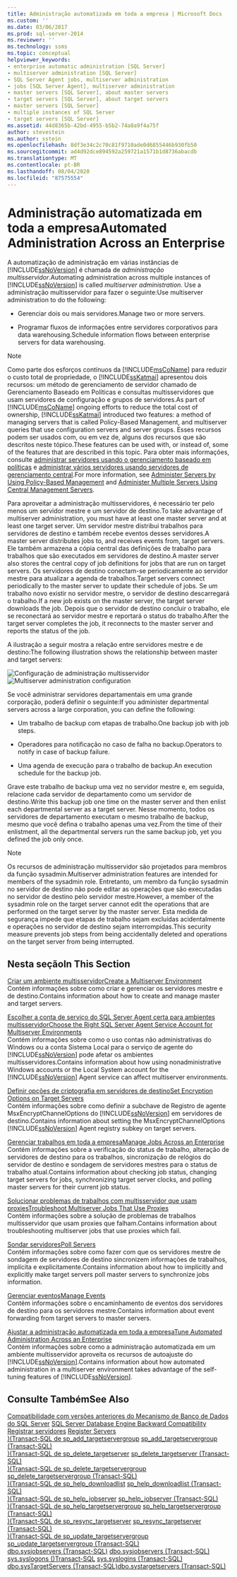 ```yaml
---
title: Administração automatizada em toda a empresa | Microsoft Docs
ms.custom: ''
ms.date: 03/06/2017
ms.prod: sql-server-2014
ms.reviewer: ''
ms.technology: ssms
ms.topic: conceptual
helpviewer_keywords:
- enterprise automatic administration [SQL Server]
- multiserver administration [SQL Server]
- SQL Server Agent jobs, multiserver administration
- jobs [SQL Server Agent], multiserver administration
- master servers [SQL Server], about master servers
- target servers [SQL Server], about target servers
- master servers [SQL Server]
- multiple instances of SQL Server
- target servers [SQL Server]
ms.assetid: 44d8365b-42bd-4955-b5b2-74a8a9f4a75f
author: stevestein
ms.author: sstein
ms.openlocfilehash: 8df3e34c2c70c81f9710ade0d6855446b930fb50
ms.sourcegitcommit: ad4d92dce894592a259721a1571b1d8736abacdb
ms.translationtype: MT
ms.contentlocale: pt-BR
ms.lasthandoff: 08/04/2020
ms.locfileid: "87575554"
---
```

# <a name="automated-administration-across-an-enterprise"></a><span data-ttu-id="c97a3-102">Administração automatizada em toda a empresa</span><span class="sxs-lookup"><span data-stu-id="c97a3-102">Automated Administration Across an Enterprise</span></span>
  <span data-ttu-id="c97a3-103"> A automatização de administração em várias instâncias de [!INCLUDE[ssNoVersion](../../../includes/ssnoversion-md.md)] é chamada de *administração multisservidor*.</span><span class="sxs-lookup"><span data-stu-id="c97a3-103">Automating administration across multiple instances of [!INCLUDE[ssNoVersion](../../../includes/ssnoversion-md.md)] is called *multiserver administration*.</span></span> <span data-ttu-id="c97a3-104">Use a administração multisservidor para fazer o seguinte:</span><span class="sxs-lookup"><span data-stu-id="c97a3-104">Use multiserver administration to do the following:</span></span>  
  
-   <span data-ttu-id="c97a3-105">Gerenciar dois ou mais servidores.</span><span class="sxs-lookup"><span data-stu-id="c97a3-105">Manage two or more servers.</span></span>  
  
-   <span data-ttu-id="c97a3-106">Programar fluxos de informações entre servidores corporativos para data warehousing.</span><span class="sxs-lookup"><span data-stu-id="c97a3-106">Schedule information flows between enterprise servers for data warehousing.</span></span>  
  
> [!NOTE]  
>  <span data-ttu-id="c97a3-107">Como parte dos esforços contínuos da [!INCLUDE[msCoName](../../includes/msconame-md.md)] para reduzir o custo total de propriedade, o [!INCLUDE[ssKatmai](../../includes/sskatmai-md.md)] apresentou dois recursos: um método de gerenciamento de servidor chamado de Gerenciamento Baseado em Políticas e consultas multisservidores que usam servidores de configuração e grupos de servidores.</span><span class="sxs-lookup"><span data-stu-id="c97a3-107">As part of [!INCLUDE[msCoName](../../includes/msconame-md.md)] ongoing efforts to reduce the total cost of ownership, [!INCLUDE[ssKatmai](../../includes/sskatmai-md.md)] introduced two features:  a method of managing servers that is called Policy-Based Management, and multiserver queries that use configuration servers and server groups.</span></span> <span data-ttu-id="c97a3-108">Esses recursos podem ser usados com, ou em vez de, alguns dos recursos que são descritos neste tópico.</span><span class="sxs-lookup"><span data-stu-id="c97a3-108">These features can be used with, or instead of, some of the features that are described in this topic.</span></span> <span data-ttu-id="c97a3-109">Para obter mais informações, consulte [administrar servidores usando o gerenciamento baseado em políticas](../../relational-databases/policy-based-management/administer-servers-by-using-policy-based-management.md) e [administrar vários servidores usando servidores de gerenciamento central](../../relational-databases/administer-multiple-servers-using-central-management-servers.md).</span><span class="sxs-lookup"><span data-stu-id="c97a3-109">For more information, see [Administer Servers by Using Policy-Based Management](../../relational-databases/policy-based-management/administer-servers-by-using-policy-based-management.md) and [Administer Multiple Servers Using Central Management Servers](../../relational-databases/administer-multiple-servers-using-central-management-servers.md).</span></span>  
  
 <span data-ttu-id="c97a3-110">Para aproveitar a administração multisservidores, é necessário ter pelo menos um servidor mestre e um servidor de destino.</span><span class="sxs-lookup"><span data-stu-id="c97a3-110">To take advantage of multiserver administration, you must have at least one master server and at least one target server.</span></span> <span data-ttu-id="c97a3-111">Um servidor mestre distribui trabalhos para servidores de destino e também recebe eventos desses servidores.</span><span class="sxs-lookup"><span data-stu-id="c97a3-111">A master server distributes jobs to, and receives events from, target servers.</span></span> <span data-ttu-id="c97a3-112">Ele também armazena a cópia central das definições de trabalho para trabalhos que são executados em servidores de destino.</span><span class="sxs-lookup"><span data-stu-id="c97a3-112">A master server also stores the central copy of job definitions for jobs that are run on target servers.</span></span> <span data-ttu-id="c97a3-113">Os servidores de destino conectam-se periodicamente ao servidor mestre para atualizar a agenda de trabalhos.</span><span class="sxs-lookup"><span data-stu-id="c97a3-113">Target servers connect periodically to the master server to update their schedule of jobs.</span></span> <span data-ttu-id="c97a3-114">Se um trabalho novo existir no servidor mestre, o servidor de destino descarregará o trabalho.</span><span class="sxs-lookup"><span data-stu-id="c97a3-114">If a new job exists on the master server, the target server downloads the job.</span></span> <span data-ttu-id="c97a3-115">Depois que o servidor de destino concluir o trabalho, ele se reconectará ao servidor mestre e reportará o status do trabalho.</span><span class="sxs-lookup"><span data-stu-id="c97a3-115">After the target server completes the job, it reconnects to the master server and reports the status of the job.</span></span>  
  
 <span data-ttu-id="c97a3-116">A ilustração a seguir mostra a relação entre servidores mestre e de destino:</span><span class="sxs-lookup"><span data-stu-id="c97a3-116">The following illustration shows the relationship between master and target servers:</span></span>  
  
 <span data-ttu-id="c97a3-117">![Configuração de administração multisservidor](../../database-engine/media/multisvr.gif "Configuração de administração multisservidor")</span><span class="sxs-lookup"><span data-stu-id="c97a3-117">![Multiserver administration configuration](../../database-engine/media/multisvr.gif "Multiserver administration configuration")</span></span>  
  
 <span data-ttu-id="c97a3-118">Se você administrar servidores departamentais em uma grande corporação, poderá definir o seguinte:</span><span class="sxs-lookup"><span data-stu-id="c97a3-118">If you administer departmental servers across a large corporation, you can define the following:</span></span>  
  
-   <span data-ttu-id="c97a3-119">Um trabalho de backup com etapas de trabalho.</span><span class="sxs-lookup"><span data-stu-id="c97a3-119">One backup job with job steps.</span></span>  
  
-   <span data-ttu-id="c97a3-120">Operadores para notificação no caso de falha no backup.</span><span class="sxs-lookup"><span data-stu-id="c97a3-120">Operators to notify in case of backup failure.</span></span>  
  
-   <span data-ttu-id="c97a3-121">Uma agenda de execução para o trabalho de backup.</span><span class="sxs-lookup"><span data-stu-id="c97a3-121">An execution schedule for the backup job.</span></span>  
  
 <span data-ttu-id="c97a3-122">Grave este trabalho de backup uma vez no servidor mestre e, em seguida, relacione cada servidor de departamento como um servidor de destino.</span><span class="sxs-lookup"><span data-stu-id="c97a3-122">Write this backup job one time on the master server and then enlist each departmental server as a target server.</span></span> <span data-ttu-id="c97a3-123">Nesse momento, todos os servidores de departamento executam o mesmo trabalho de backup, mesmo que você defina o trabalho apenas uma vez.</span><span class="sxs-lookup"><span data-stu-id="c97a3-123">From the time of their enlistment, all the departmental servers run the same backup job, yet you defined the job only once.</span></span>  
  
> [!NOTE]  
>  <span data-ttu-id="c97a3-124">Os recursos de administração multisservidor são projetados para membros da função sysadmin.</span><span class="sxs-lookup"><span data-stu-id="c97a3-124">Multiserver administration features are intended for members of the sysadmin role.</span></span> <span data-ttu-id="c97a3-125">Entretanto, um membro da função sysadmin no servidor de destino não pode editar as operações que são executadas no servidor de destino pelo servidor mestre.</span><span class="sxs-lookup"><span data-stu-id="c97a3-125">However, a member of the sysadmin role on the target server cannot edit the operations that are performed on the target server by the master server.</span></span> <span data-ttu-id="c97a3-126">Esta medida de segurança impede que etapas de trabalho sejam excluídas acidentalmente e operações no servidor de destino sejam interrompidas.</span><span class="sxs-lookup"><span data-stu-id="c97a3-126">This security measure prevents job steps from being accidentally deleted and operations on the target server from being interrupted.</span></span>  
  
## <a name="in-this-section"></a><span data-ttu-id="c97a3-127">Nesta seção</span><span class="sxs-lookup"><span data-stu-id="c97a3-127">In This Section</span></span>  
 [<span data-ttu-id="c97a3-128">Criar um ambiente multisservidor</span><span class="sxs-lookup"><span data-stu-id="c97a3-128">Create a Multiserver Environment</span></span>](create-a-multiserver-environment.md)  
 <span data-ttu-id="c97a3-129">Contém informações sobre como criar e gerenciar os servidores mestre e de destino.</span><span class="sxs-lookup"><span data-stu-id="c97a3-129">Contains information about how to create and manage master and target servers.</span></span>  
  
 [<span data-ttu-id="c97a3-130">Escolher a conta de serviço do SQL Server Agent certa para ambientes multisservidor</span><span class="sxs-lookup"><span data-stu-id="c97a3-130">Choose the Right SQL Server Agent Service Account for Multiserver Environments</span></span>](choose-the-right-sql-server-agent-service-account-for-multiserver-environments.md)  
 <span data-ttu-id="c97a3-131">Contém informações sobre como o uso contas não administrativas do Windows ou a conta Sistema Local para o serviço de agente do [!INCLUDE[ssNoVersion](../../../includes/ssnoversion-md.md)] pode afetar os ambientes multisservidores.</span><span class="sxs-lookup"><span data-stu-id="c97a3-131">Contains information about how using nonadministrative Windows accounts or the Local System account for the [!INCLUDE[ssNoVersion](../../../includes/ssnoversion-md.md)] Agent service can affect multiserver environments.</span></span>  
  
 [<span data-ttu-id="c97a3-132">Definir opções de criptografia em servidores de destino</span><span class="sxs-lookup"><span data-stu-id="c97a3-132">Set Encryption Options on Target Servers</span></span>](set-encryption-options-on-target-servers.md)  
 <span data-ttu-id="c97a3-133">Contém informações sobre como definir a subchave de Registro de agente MsxEncryptChannelOptions do [!INCLUDE[ssNoVersion](../../../includes/ssnoversion-md.md)] em servidores de destino.</span><span class="sxs-lookup"><span data-stu-id="c97a3-133">Contains information about setting the MsxEncryptChannelOptions [!INCLUDE[ssNoVersion](../../../includes/ssnoversion-md.md)] Agent registry subkey on target servers.</span></span>  
  
 [<span data-ttu-id="c97a3-134">Gerenciar trabalhos em toda a empresa</span><span class="sxs-lookup"><span data-stu-id="c97a3-134">Manage Jobs Across an Enterprise</span></span>](manage-jobs-across-an-enterprise.md)  
 <span data-ttu-id="c97a3-135">Contém informações sobre a verificação do status de trabalho, alteração de servidores de destino para os trabalhos, sincronização de relógios do servidor de destino e sondagem de servidores mestres para o status de trabalho atual.</span><span class="sxs-lookup"><span data-stu-id="c97a3-135">Contains information about checking job status, changing target servers for jobs, synchronizing target server clocks, and polling master servers for their current job status.</span></span>  
  
 [<span data-ttu-id="c97a3-136">Solucionar problemas de trabalhos com multisservidor que usam proxies</span><span class="sxs-lookup"><span data-stu-id="c97a3-136">Troubleshoot Multiserver Jobs That Use Proxies</span></span>](troubleshoot-multiserver-jobs-that-use-proxies.md)  
 <span data-ttu-id="c97a3-137">Contém informações sobre a solução de problemas de trabalhos multisservidor que usam proxies que falham.</span><span class="sxs-lookup"><span data-stu-id="c97a3-137">Contains information about troubleshooting multiserver jobs that use proxies which fail.</span></span>  
  
 [<span data-ttu-id="c97a3-138">Sondar servidores</span><span class="sxs-lookup"><span data-stu-id="c97a3-138">Poll Servers</span></span>](poll-servers.md)  
 <span data-ttu-id="c97a3-139">Contém informações sobre como fazer com que os servidores mestre de sondagem de servidores de destino sincronizem informações de trabalhos, implícita e explicitamente.</span><span class="sxs-lookup"><span data-stu-id="c97a3-139">Contains information about how to implicitly and explicitly make target servers poll master servers to synchronize jobs information.</span></span>  
  
 [<span data-ttu-id="c97a3-140">Gerenciar eventos</span><span class="sxs-lookup"><span data-stu-id="c97a3-140">Manage Events</span></span>](manage-events.md)  
 <span data-ttu-id="c97a3-141">Contém informações sobre o encaminhamento de eventos dos servidores de destino para os servidores mestre.</span><span class="sxs-lookup"><span data-stu-id="c97a3-141">Contains information about event forwarding from target servers to master servers.</span></span>  
  
 [<span data-ttu-id="c97a3-142">Ajustar a administração automatizada em toda a empresa</span><span class="sxs-lookup"><span data-stu-id="c97a3-142">Tune Automated Administration Across an Enterprise</span></span>](tune-automated-administration-across-an-enterprise.md)  
 <span data-ttu-id="c97a3-143">Contém informações sobre como a administração automatizada em um ambiente multisservidor aproveita os recursos de autoajuste do [!INCLUDE[ssNoVersion](../../../includes/ssnoversion-md.md)].</span><span class="sxs-lookup"><span data-stu-id="c97a3-143">Contains information about how automated administration in a multiserver environment takes advantage of the self-tuning features of [!INCLUDE[ssNoVersion](../../../includes/ssnoversion-md.md)].</span></span>  
  
## <a name="see-also"></a><span data-ttu-id="c97a3-144">Consulte Também</span><span class="sxs-lookup"><span data-stu-id="c97a3-144">See Also</span></span>  
 <span data-ttu-id="c97a3-145">[Compatibilidade com versões anteriores do Mecanismo de Banco de Dados do SQL Server](../../database-engine/sql-server-database-engine-backward-compatibility.md) </span><span class="sxs-lookup"><span data-stu-id="c97a3-145">[SQL Server Database Engine Backward Compatibility](../../database-engine/sql-server-database-engine-backward-compatibility.md) </span></span>  
 <span data-ttu-id="c97a3-146">[Registrar servidores](../register-servers/register-servers.md) </span><span class="sxs-lookup"><span data-stu-id="c97a3-146">[Register Servers](../register-servers/register-servers.md) </span></span>  
 <span data-ttu-id="c97a3-147">[&#41;&#40;Transact-SQL de sp_add_targetservergroup](/sql/relational-databases/system-stored-procedures/sp-add-targetservergroup-transact-sql) </span><span class="sxs-lookup"><span data-stu-id="c97a3-147">[sp_add_targetservergroup &#40;Transact-SQL&#41;](/sql/relational-databases/system-stored-procedures/sp-add-targetservergroup-transact-sql) </span></span>  
 <span data-ttu-id="c97a3-148">[&#41;&#40;Transact-SQL de sp_delete_targetserver](/sql/relational-databases/system-stored-procedures/sp-delete-targetserver-transact-sql) </span><span class="sxs-lookup"><span data-stu-id="c97a3-148">[sp_delete_targetserver &#40;Transact-SQL&#41;](/sql/relational-databases/system-stored-procedures/sp-delete-targetserver-transact-sql) </span></span>  
 <span data-ttu-id="c97a3-149">[&#41;&#40;Transact-SQL de sp_delete_targetservergroup](/sql/relational-databases/system-stored-procedures/sp-delete-targetservergroup-transact-sql) </span><span class="sxs-lookup"><span data-stu-id="c97a3-149">[sp_delete_targetservergroup &#40;Transact-SQL&#41;](/sql/relational-databases/system-stored-procedures/sp-delete-targetservergroup-transact-sql) </span></span>  
 <span data-ttu-id="c97a3-150">[&#41;&#40;Transact-SQL de sp_help_downloadlist](/sql/relational-databases/system-stored-procedures/sp-help-downloadlist-transact-sql) </span><span class="sxs-lookup"><span data-stu-id="c97a3-150">[sp_help_downloadlist &#40;Transact-SQL&#41;](/sql/relational-databases/system-stored-procedures/sp-help-downloadlist-transact-sql) </span></span>  
 <span data-ttu-id="c97a3-151">[&#41;&#40;Transact-SQL de sp_help_jobserver](/sql/relational-databases/system-stored-procedures/sp-help-jobserver-transact-sql) </span><span class="sxs-lookup"><span data-stu-id="c97a3-151">[sp_help_jobserver &#40;Transact-SQL&#41;](/sql/relational-databases/system-stored-procedures/sp-help-jobserver-transact-sql) </span></span>  
 <span data-ttu-id="c97a3-152">[&#41;&#40;Transact-SQL de sp_help_targetservergroup](/sql/relational-databases/system-stored-procedures/sp-help-targetservergroup-transact-sql) </span><span class="sxs-lookup"><span data-stu-id="c97a3-152">[sp_help_targetservergroup &#40;Transact-SQL&#41;](/sql/relational-databases/system-stored-procedures/sp-help-targetservergroup-transact-sql) </span></span>  
 <span data-ttu-id="c97a3-153">[&#41;&#40;Transact-SQL de sp_resync_targetserver](/sql/relational-databases/system-stored-procedures/sp-resync-targetserver-transact-sql) </span><span class="sxs-lookup"><span data-stu-id="c97a3-153">[sp_resync_targetserver &#40;Transact-SQL&#41;](/sql/relational-databases/system-stored-procedures/sp-resync-targetserver-transact-sql) </span></span>  
 <span data-ttu-id="c97a3-154">[&#41;&#40;Transact-SQL de sp_update_targetservergroup](/sql/relational-databases/system-stored-procedures/sp-update-targetservergroup-transact-sql) </span><span class="sxs-lookup"><span data-stu-id="c97a3-154">[sp_update_targetservergroup &#40;Transact-SQL&#41;](/sql/relational-databases/system-stored-procedures/sp-update-targetservergroup-transact-sql) </span></span>  
 <span data-ttu-id="c97a3-155">[dbo.sysjobservers &#40;Transact-SQL&#41;](/sql/relational-databases/system-tables/dbo-sysjobservers-transact-sql) </span><span class="sxs-lookup"><span data-stu-id="c97a3-155">[dbo.sysjobservers &#40;Transact-SQL&#41;](/sql/relational-databases/system-tables/dbo-sysjobservers-transact-sql) </span></span>  
 <span data-ttu-id="c97a3-156">[sys.syslogons &#40;&#41;Transact-SQL](/sql/relational-databases/system-compatibility-views/sys-syslogins-transact-sql) </span><span class="sxs-lookup"><span data-stu-id="c97a3-156">[sys.syslogins &#40;Transact-SQL&#41;](/sql/relational-databases/system-compatibility-views/sys-syslogins-transact-sql) </span></span>  
 [<span data-ttu-id="c97a3-157">dbo.sysTargetServers &#40;Transact-SQL&#41;</span><span class="sxs-lookup"><span data-stu-id="c97a3-157">dbo.systargetservers &#40;Transact-SQL&#41;</span></span>](/sql/relational-databases/system-tables/dbo-systargetservers-transact-sql)  
  
  
